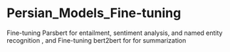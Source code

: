 # Persian_Models_Fine-tuning
Fine-tuning  Parsbert for entailment, sentiment analysis, and named entity recognition , and Fine-tuning  bert2bert for  for summarization
